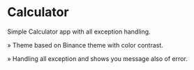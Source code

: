 # Calculator
Simple Calculator app with all exception handling.

» Theme based on Binance theme with color contrast.

» Handling all exception and shows you message also of error.
